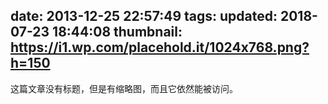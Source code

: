 date: 2013-12-25 22:57:49
tags:
updated: 2018-07-23 18:44:08
thumbnail: https://i1.wp.com/placehold.it/1024x768.png?h=150
---

这篇文章没有标题，但是有缩略图，而且它依然能被访问。
